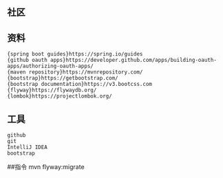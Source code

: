 ## 社区

## 资料
    {spring boot guides}https://spring.io/guides
    {github oauth apps}https://developer.github.com/apps/building-oauth-apps/authorizing-oauth-apps/
    {maven repository}https://mvnrepository.com/
    {bootstrap}https://getbootstrap.com/
    {bootstrap documentation}https://v3.bootcss.com
    {flyway}https://flywaydb.org/
    {lombok}https://projectlombok.org/
## 工具
    github
    git
    IntelliJ IDEA
    bootstrap
    
##指令
    mvn flyway:migrate